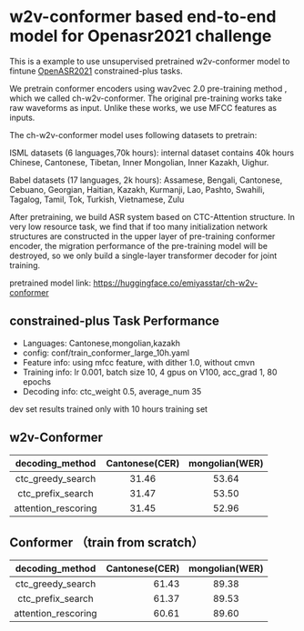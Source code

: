 # w2v-conformer based end-to-end model for Openasr2021 challenge

This is a example to use unsupervised pretrained w2v-conformer model to fintune [OpenASR2021](https://www.nist.gov/itl/iad/mig/openasr-challenge) constrained-plus tasks.

We pretrain conformer encoders using wav2vec 2.0 pre-training method , which we called ch-w2v-conformer. The original pre-training works take raw waveforms
as input. Unlike these works, we use MFCC features as inputs.

The ch-w2v-conformer model uses following datasets to pretrain:

ISML datasets (6 languages,70k hours): internal dataset contains 40k hours Chinese, Cantonese, Tibetan, Inner Mongolian, Inner Kazakh, Uighur.

Babel datasets (17 languages, 2k hours): Assamese, Bengali, Cantonese, Cebuano, Georgian, Haitian, Kazakh, Kurmanji, Lao, Pashto, Swahili, Tagalog, Tamil, Tok, Turkish, Vietnamese, Zulu

After pretraining, we build ASR system based on CTC-Attention structure. In very low resource task, we find that if too many initialization network structures are constructed in the upper layer of pre-training conformer encoder, the migration performance of the pre-training model will be destroyed, so we only build a single-layer transformer decoder for joint training.

pretrained model link: https://huggingface.co/emiyasstar/ch-w2v-conformer


## constrained-plus Task Performance

* Languages: Cantonese,mongolian,kazakh
* config: conf/train_conformer_large_10h.yaml
* Feature info: using mfcc feature, with dither 1.0, without cmvn
* Training info: lr 0.001, batch size 10, 4 gpus on V100, acc_grad 1, 80 epochs
* Decoding info: ctc_weight 0.5, average_num 35

dev set results trained only with 10 hours training set

## w2v-Conformer

|   decoding_method   | Cantonese(CER)  | mongolian(WER) |
|:-------------------:|:----:|:----:|
|  ctc_greedy_search  | 31.46 | 53.64 |
|  ctc_prefix_search |  31.47   | 53.50 |
| attention_rescoring | 31.45 |  52.96 |

## Conformer （train from scratch）


|   decoding_method   |  Cantonese(CER)  | mongolian(WER) |
|:-------------------:|----:|:----:|
|  ctc_greedy_search  | 61.43 | 89.38 |
|  ctc_prefix_search |  61.37   | 89.53|
| attention_rescoring | 60.61 | 89.60|
